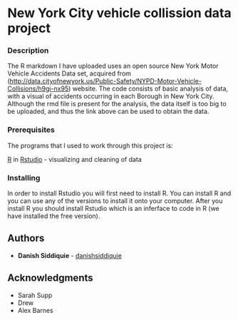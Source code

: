 # New York City vehicle collission data project

### Description 

The R markdown I have uploaded uses an open source New York Motor Vehicle Accidents Data set, acquired from 
(http://data.cityofnewyork.us/Public-Safety/NYPD-Motor-Vehicle-Collisions/h9gi-nx95) website. The code consists of basic analysis
of data, with a visual of accidents occurring in each Borough in New York City. Although the rmd file is present for the analysis, the data itself is too big to be uploaded, and thus the link above can be used to obtain the data.

### Prerequisites

The programs that I used to work through this project is:

[R](https://cran.r-project.org/mirrors.html) in [Rstudio](https://www.rstudio.com/products/rstudio/download/) - visualizing and cleaning of data


### Installing

In order to install Rstudio you will first need to install R. You can install R  and you can use any of the versions to install it onto your computer. After you install R you should install Rstudio which is an inferface to code in R (we have installed the free version).


## Authors
* **Danish Siddiquie** - [danishsiddiquie](https://github.com/danishsiddiquie)


## Acknowledgments

* Sarah Supp
* Drew
* Alex Barnes

